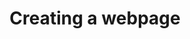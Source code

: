 ---
layout: project
title: Creating a webpage
tagline: Building your own home
header_image: about-nyu-washingtonsquare.jpg
project: creating-viz
project_order: 6
---